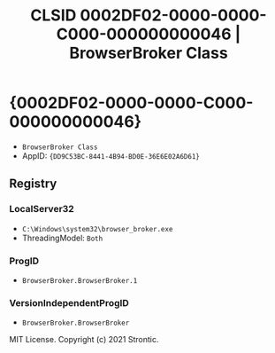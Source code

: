 ﻿---
title: "CLSID 0002DF02-0000-0000-C000-000000000046 | BrowserBroker Class"
excerpt: What is COM-Object CLSID 0002DF02-0000-0000-C000-000000000046?
---

# {0002DF02-0000-0000-C000-000000000046}

* `BrowserBroker Class`
* AppID: `{DD9C53BC-8441-4B94-BD0E-36E6E02A6D61}`

## Registry


### LocalServer32

* `C:\Windows\system32\browser_broker.exe`
* ThreadingModel: `Both`

### ProgID

* `BrowserBroker.BrowserBroker.1`

### VersionIndependentProgID

* `BrowserBroker.BrowserBroker`

MIT License. Copyright (c) 2021 Strontic.


